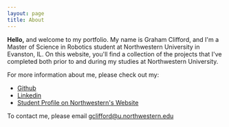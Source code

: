```yaml
---
layout: page
title: About
---
```

**Hello,** and welcome to my portfolio. My name is Graham Clifford, and I'm a Master of Science in Robotics student at Northwestern University in Evanston, IL. On this website, you'll find a collection of the projects that I've completed both prior to and during my studies at Northwestern University.
<!-- I'm pursuing software engineering roles in the robotics industry. -->

For more information about me, please check out my:
- [Github](https://github.com/gjcliff)
- [Linkedin](https://www.linkedin.com/in/graham-clifford-3562a9182/)
- [Student Profile on Northwestern's Website](https://www.mccormick.northwestern.edu/robotics/people/students/2023-2024/graham-clifford.html)

To contact me, please email gclifford@u.northwestern.edu